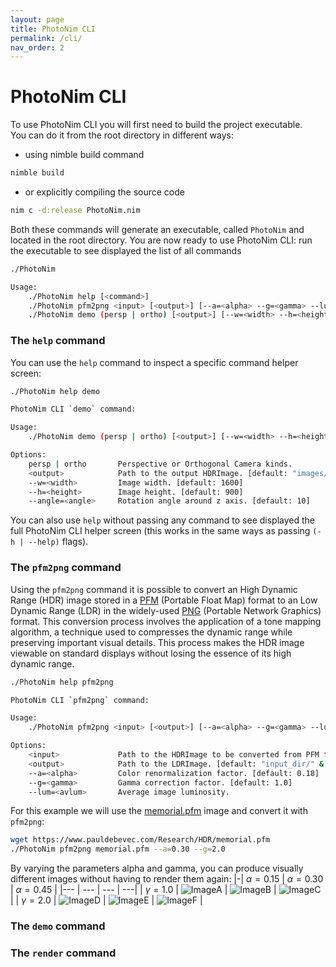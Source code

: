 ```yaml
---
layout: page
title: PhotoNim CLI
permalink: /cli/
nav_order: 2
---
```


# PhotoNim CLI
To use PhotoNim CLI you will first need to build the project executable. \
You can do it from the root directory in different ways:
- using nimble build command
```sh
nimble build
```
- or explicitly compiling the source code
```sh
nim c -d:release PhotoNim.nim
```

Both these commands will generate an executable, called `PhotoNim` and located in the root directory. 
You are now ready to use PhotoNim CLI: run the executable to see displayed the list of all commands
```sh
./PhotoNim
```
```sh
Usage:
    ./PhotoNim help [<command>]
    ./PhotoNim pfm2png <input> [<output>] [--a=<alpha> --g=<gamma> --lum=<avlum>]
    ./PhotoNim demo (persp | ortho) [<output>] [--w=<width> --h=<height> --angle=<angle>]
```

### The `help` command
You can use the `help` command to inspect a specific command helper screen:
```sh
./PhotoNim help demo
```

```sh
PhotoNim CLI `demo` command:

Usage:
    ./PhotoNim demo (persp | ortho) [<output>] [--w=<width> --h=<height> --angle=<angle>]

Options:
    persp | ortho       Perspective or Orthogonal Camera kinds.
    <output>            Path to the output HDRImage. [default: "images/demo.pfm"]
    --w=<width>         Image width. [default: 1600]
    --h=<height>        Image height. [default: 900]
    --angle=<angle>     Rotation angle around z axis. [default: 10]
```

You can also use `help` without passing any command to see displayed the full PhotoNim CLI helper screen 
(this works in the same ways as passing `(-h | --help)` flags).

### The `pfm2png` command
Using the `pfm2png` command it is possible to convert an High Dynamic Range (HDR) image stored in a [PFM](https://www.pauldebevec.com/Research/HDR/PFM/) (Portable Float Map) format to an Low Dynamic Range (LDR) in the widely-used [PNG](https://en.wikipedia.org/wiki/PNG) (Portable Network Graphics) format. This conversion process involves the application of a tone mapping algorithm, a technique used to compresses the dynamic range while preserving important visual details. This process makes the HDR image viewable on standard displays without losing the essence of its high dynamic range.

```sh
./PhotoNim help pfm2png
```

```sh
PhotoNim CLI `pfm2png` command:

Usage: 
    ./PhotoNim pfm2png <input> [<output>] [--a=<alpha> --g=<gamma> --lum=<avlum>]

Options:
    <input>             Path to the HDRImage to be converted from PFM to PNG. 
    <output>            Path to the LDRImage. [default: "input_dir/" & "input_name" & "alpha_gamma" & ".png"]
    --a=<alpha>         Color renormalization factor. [default: 0.18]
    --g=<gamma>         Gamma correction factor. [default: 1.0]
    --lum=<avlum>       Average image luminosity. 
```


For this example we will use the [memorial.pfm](https://www.pauldebevec.com/Research/HDR/PFM/) image and convert it with `pfm2png`:
```sh
wget https://www.pauldebevec.com/Research/HDR/memorial.pfm
./PhotoNim pfm2png memorial.pfm --a=0.30 --g=2.0
```
By varying the parameters alpha and gamma, you can produce visually different images without having to render them again:
|-| $\alpha = 0.15$ | $\alpha = 0.30$ | $\alpha = 0.45$ |
|--- | --- | --- | ---|
| $\gamma = 1.0$ | ![ImageA](../assets/images/pfm2png/memorial_a0.15_g1.0.png) | ![ImageB](../assets/images/pfm2png/memorial_a0.3_g1.0.png) | ![ImageC](../assets/images/pfm2png/memorial_a0.45_g1.0.png) |
| $\gamma = 2.0$ | ![ImageD](../assets/images/pfm2png/memorial_a0.15_g2.0.png) | ![ImageE](../assets/images/pfm2png/memorial_a0.3_g2.0.png) | ![ImageF](../assets/images/pfm2png/memorial_a0.45_g2.0.png) |


### The `demo` command

### The `render` command